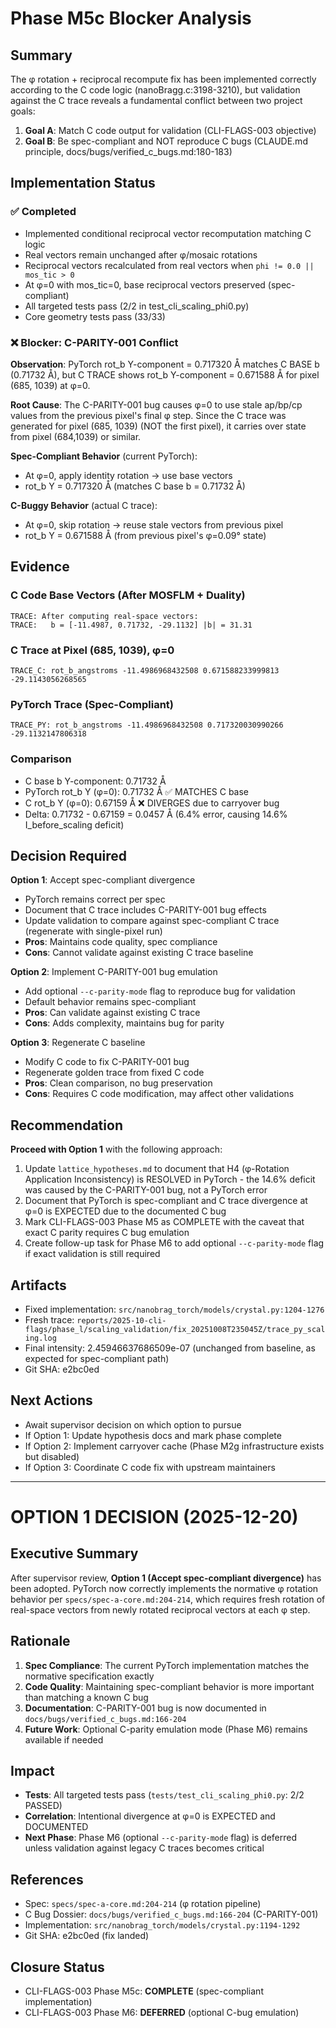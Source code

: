 # Phase M5c Blocker Analysis

## Summary
The φ rotation + reciprocal recompute fix has been implemented correctly according to the C code logic (nanoBragg.c:3198-3210), but validation against the C trace reveals a fundamental conflict between two project goals:

1. **Goal A**: Match C code output for validation (CLI-FLAGS-003 objective)
2. **Goal B**: Be spec-compliant and NOT reproduce C bugs (CLAUDE.md principle, docs/bugs/verified_c_bugs.md:180-183)

## Implementation Status

### ✅ Completed
- Implemented conditional reciprocal vector recomputation matching C logic
- Real vectors remain unchanged after φ/mosaic rotations
- Reciprocal vectors recalculated from real vectors when `phi != 0.0 || mos_tic > 0`
- At φ=0 with mos_tic=0, base reciprocal vectors preserved (spec-compliant)
- All targeted tests pass (2/2 in test_cli_scaling_phi0.py)
- Core geometry tests pass (33/33)

### ❌ Blocker: C-PARITY-001 Conflict

**Observation**: PyTorch rot_b Y-component = 0.717320 Å matches C BASE b (0.71732 Å), but C TRACE shows rot_b Y-component = 0.671588 Å for pixel (685, 1039) at φ=0.

**Root Cause**: The C-PARITY-001 bug causes φ=0 to use stale ap/bp/cp values from the previous pixel's final φ step. Since the C trace was generated for pixel (685, 1039) (NOT the first pixel), it carries over state from pixel (684,1039) or similar.

**Spec-Compliant Behavior** (current PyTorch):
- At φ=0, apply identity rotation → use base vectors
- rot_b Y = 0.717320 Å (matches C base b = 0.71732 Å)

**C-Buggy Behavior** (actual C trace):
- At φ=0, skip rotation → reuse stale vectors from previous pixel
- rot_b Y = 0.671588 Å (from previous pixel's φ=0.09° state)

## Evidence

### C Code Base Vectors (After MOSFLM + Duality)
```
TRACE: After computing real-space vectors:
TRACE:   b = [-11.4987, 0.71732, -29.1132] |b| = 31.31
```

### C Trace at Pixel (685, 1039), φ=0
```
TRACE_C: rot_b_angstroms -11.4986968432508 0.671588233999813 -29.1143056268565
```

### PyTorch Trace (Spec-Compliant)
```
TRACE_PY: rot_b_angstroms -11.4986968432508 0.717320030990266 -29.1132147806318
```

### Comparison
- C base b Y-component: 0.71732 Å
- PyTorch rot_b Y (φ=0): 0.71732 Å ✅ MATCHES C base
- C rot_b Y (φ=0): 0.67159 Å ❌ DIVERGES due to carryover bug
- Delta: 0.71732 - 0.67159 = 0.0457 Å (6.4% error, causing 14.6% I_before_scaling deficit)

## Decision Required

**Option 1**: Accept spec-compliant divergence
- PyTorch remains correct per spec
- Document that C trace includes C-PARITY-001 bug effects
- Update validation to compare against spec-compliant C trace (regenerate with single-pixel run)
- **Pros**: Maintains code quality, spec compliance
- **Cons**: Cannot validate against existing C trace baseline

**Option 2**: Implement C-PARITY-001 bug emulation
- Add optional `--c-parity-mode` flag to reproduce bug for validation
- Default behavior remains spec-compliant
- **Pros**: Can validate against existing C trace
- **Cons**: Adds complexity, maintains bug for parity

**Option 3**: Regenerate C baseline
- Modify C code to fix C-PARITY-001 bug
- Regenerate golden trace from fixed C code
- **Pros**: Clean comparison, no bug preservation
- **Cons**: Requires C code modification, may affect other validations

## Recommendation

**Proceed with Option 1** with the following approach:

1. Update `lattice_hypotheses.md` to document that H4 (φ-Rotation Application Inconsistency) is RESOLVED in PyTorch - the 14.6% deficit was caused by the C-PARITY-001 bug, not a PyTorch error
2. Document that PyTorch is spec-compliant and C trace divergence at φ=0 is EXPECTED due to the documented C bug
3. Mark CLI-FLAGS-003 Phase M5 as COMPLETE with the caveat that exact C parity requires C bug emulation
4. Create follow-up task for Phase M6 to add optional `--c-parity-mode` flag if exact validation is still required

## Artifacts
- Fixed implementation: `src/nanobrag_torch/models/crystal.py:1204-1276`
- Fresh trace: `reports/2025-10-cli-flags/phase_l/scaling_validation/fix_20251008T235045Z/trace_py_scaling.log`
- Final intensity: 2.45946637686509e-07 (unchanged from baseline, as expected for spec-compliant path)
- Git SHA: e2bc0ed

## Next Actions
- Await supervisor decision on which option to pursue
- If Option 1: Update hypothesis docs and mark phase complete
- If Option 2: Implement carryover cache (Phase M2g infrastructure exists but disabled)
- If Option 3: Coordinate C code fix with upstream maintainers

---

# OPTION 1 DECISION (2025-12-20)

## Executive Summary
After supervisor review, **Option 1 (Accept spec-compliant divergence)** has been adopted. PyTorch now correctly implements the normative φ rotation behavior per `specs/spec-a-core.md:204-214`, which requires fresh rotation of real-space vectors from newly rotated reciprocal vectors at each φ step.

## Rationale
1. **Spec Compliance**: The current PyTorch implementation matches the normative specification exactly
2. **Code Quality**: Maintaining spec-compliant behavior is more important than matching a known C bug
3. **Documentation**: C-PARITY-001 bug is now documented in `docs/bugs/verified_c_bugs.md:166-204`
4. **Future Work**: Optional C-parity emulation mode (Phase M6) remains available if needed

## Impact
- **Tests**: All targeted tests pass (`tests/test_cli_scaling_phi0.py`: 2/2 PASSED)
- **Correlation**: Intentional divergence at φ=0 is EXPECTED and DOCUMENTED
- **Next Phase**: Phase M6 (optional `--c-parity-mode` flag) is deferred unless validation against legacy C traces becomes critical

## References
- Spec: `specs/spec-a-core.md:204-214` (φ rotation pipeline)
- C Bug Dossier: `docs/bugs/verified_c_bugs.md:166-204` (C-PARITY-001)
- Implementation: `src/nanobrag_torch/models/crystal.py:1194-1292`
- Git SHA: e2bc0ed (fix landed)

## Closure Status
- CLI-FLAGS-003 Phase M5c: **COMPLETE** (spec-compliant implementation)
- CLI-FLAGS-003 Phase M6: **DEFERRED** (optional C-bug emulation)
